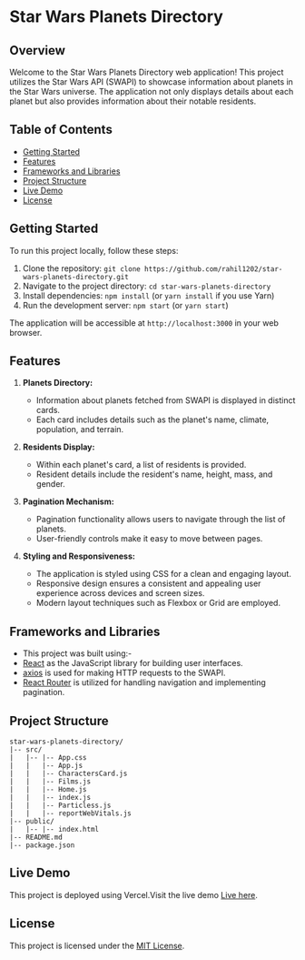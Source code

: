 # Star Wars Planets Directory

## Overview

Welcome to the Star Wars Planets Directory web application! This project utilizes the Star Wars API (SWAPI) to showcase information about planets in the Star Wars universe. The application not only displays details about each planet but also provides information about their notable residents.

## Table of Contents

- [Getting Started](#getting-started)
- [Features](#features)
- [Frameworks and Libraries](#frameworks-and-libraries)
- [Project Structure](#project-structure)
- [Live Demo](#live-demo)
- [License](#license)

## Getting Started

To run this project locally, follow these steps:

1. Clone the repository: `git clone https://github.com/rahil1202/star-wars-planets-directory.git`
2. Navigate to the project directory: `cd star-wars-planets-directory`
3. Install dependencies: `npm install` (or `yarn install` if you use Yarn)
4. Run the development server: `npm start` (or `yarn start`)

The application will be accessible at `http://localhost:3000` in your web browser.

## Features

1. **Planets Directory:**
   - Information about planets fetched from SWAPI is displayed in distinct cards.
   - Each card includes details such as the planet's name, climate, population, and terrain.

2. **Residents Display:**
   - Within each planet's card, a list of residents is provided.
   - Resident details include the resident's name, height, mass, and gender.

3. **Pagination Mechanism:**
   - Pagination functionality allows users to navigate through the list of planets.
   - User-friendly controls make it easy to move between pages.

4. **Styling and Responsiveness:**
   - The application is styled using CSS for a clean and engaging layout.
   - Responsive design ensures a consistent and appealing user experience across devices and screen sizes.
   - Modern layout techniques such as Flexbox or Grid are employed.

## Frameworks and Libraries

- This project was built using:-
- [React](https://reactjs.org/) as the JavaScript library for building user interfaces.
- [axios](https://axios-http.com/) is used for making HTTP requests to the SWAPI.
- [React Router](https://reactrouter.com/) is utilized for handling navigation and implementing pagination.

## Project Structure

```
star-wars-planets-directory/
|-- src/
|   |-- |-- App.css
|   |   |-- App.js
|   |   |-- CharactersCard.js
|   |   |-- Films.js
|   |   |-- Home.js
|   |   |-- index.js
|   |   |-- Particless.js
|   |   |-- reportWebVitals.js
|-- public/
|   |-- |-- index.html
|-- README.md
|-- package.json
```

## Live Demo

This project is deployed using Vercel.Visit the live demo [Live here](https://star-wars-rahil1202.vercel.app).

## License

This project is licensed under the [MIT License](LICENSE).